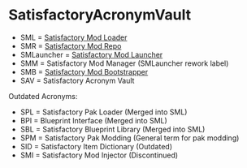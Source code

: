 # SatisfactoryAcronymVault
* SML = [Satisfactory Mod Loader](https://github.com/satisfactorymodding/SatisfactoryModLoader)
* SMR = [Satisfactory Mod Repo](https://ficsit.app)
* SMLauncher = [Satisfactory Mod Launcher](https://github.com/satisfactorymodding/SatisfactoryModLauncher)
* SMM = Satisfactory Mod Manager (SMLauncher rework label)
* SMB = [Satisfactory Mod Bootstrapper](https://github.com/satisfactorymodding/SatisfactoryModBootstrapper)
* SAV = Satisfactory Acronym Vault

Outdated Acronyms:
* SPL = Satisfactory Pak Loader (Merged into SML)
* BPI = Blueprint Interface (Merged into SML)
* SBL = Satisfactory Blueprint Library (Merged into SML)
* SPM = Satisfactory Pak Modding (General term for pak modding)
* SID = Satisfactory Item Dictionary (Outdated)
* SMI = Satisfactory Mod Injector (Discontinued)

